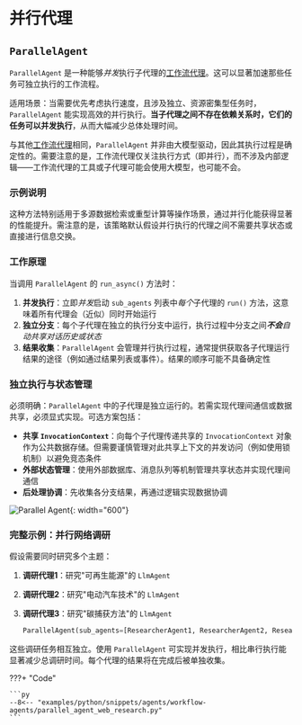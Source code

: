 # 并行代理

## `ParallelAgent`

`ParallelAgent` 是一种能够*并发*执行子代理的[工作流代理](index.md)。这可以显著加速那些任务可独立执行的工作流程。

适用场景：当需要优先考虑执行速度，且涉及独立、资源密集型任务时，`ParallelAgent` 能实现高效的并行执行。**当子代理之间不存在依赖关系时，它们的任务可以并发执行**，从而大幅减少总体处理时间。

与其他[工作流代理](index.md)相同，`ParallelAgent` 并非由大模型驱动，因此其执行过程是确定性的。需要注意的是，工作流代理仅关注执行方式（即并行），而不涉及内部逻辑——工作流代理的工具或子代理可能会使用大模型，也可能不会。

### 示例说明

这种方法特别适用于多源数据检索或重型计算等操作场景，通过并行化能获得显著的性能提升。需注意的是，该策略默认假设并行执行的代理之间不需要共享状态或直接进行信息交换。

### 工作原理

当调用 `ParallelAgent` 的 `run_async()` 方法时：

1. **并发执行**：立即*并发*启动 `sub_agents` 列表中*每个*子代理的 `run()` 方法，这意味着所有代理会（近似）同时开始运行
2. **独立分支**：每个子代理在独立的执行分支中运行，执行过程中分支之间***不会**自动共享对话历史或状态*
3. **结果收集**：`ParallelAgent` 会管理并行执行过程，通常提供获取各子代理运行结果的途径（例如通过结果列表或事件）。结果的顺序可能不具备确定性

### 独立执行与状态管理

必须明确：`ParallelAgent` 中的子代理是独立运行的。若需实现代理间通信或数据共享，必须显式实现。可选方案包括：

* **共享 `InvocationContext`**：向每个子代理传递共享的 `InvocationContext` 对象作为公共数据存储。但需要谨慎管理对此共享上下文的并发访问（例如使用锁机制）以避免竞态条件
* **外部状态管理**：使用外部数据库、消息队列等机制管理共享状态并实现代理间通信
* **后处理协调**：先收集各分支结果，再通过逻辑实现数据协调

![Parallel Agent](../../assets/parallel-agent.png){: width="600"}

### 完整示例：并行网络调研

假设需要同时研究多个主题：

1. **调研代理1**：研究"可再生能源"的 `LlmAgent`
2. **调研代理2**：研究"电动汽车技术"的 `LlmAgent`
3. **调研代理3**：研究"碳捕获方法"的 `LlmAgent`

    ```py
    ParallelAgent(sub_agents=[ResearcherAgent1, ResearcherAgent2, ResearcherAgent3])
    ```

这些调研任务相互独立。使用 `ParallelAgent` 可实现并发执行，相比串行执行能显著减少总调研时间。每个代理的结果将在完成后被单独收集。

???+ "Code"

    ```py
    --8<-- "examples/python/snippets/agents/workflow-agents/parallel_agent_web_research.py"
    ```